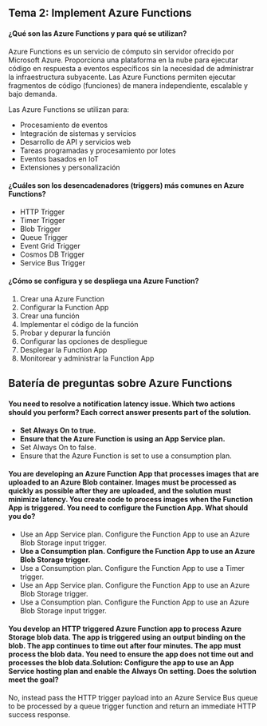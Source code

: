 ## Tema 2: Implement Azure Functions

#### ¿Qué son las Azure Functions y para qué se utilizan?

Azure Functions es un servicio de cómputo sin servidor ofrecido por Microsoft Azure. Proporciona una plataforma en la nube para ejecutar código en respuesta a eventos específicos sin la necesidad de administrar la infraestructura subyacente. Las Azure Functions permiten ejecutar fragmentos de código (funciones) de manera independiente, escalable y bajo demanda.

Las Azure Functions se utilizan para:

- Procesamiento de eventos
- Integración de sistemas y servicios
- Desarrollo de API y servicios web
- Tareas programadas y procesamiento por lotes
- Eventos basados en IoT
- Extensiones y personalización

#### ¿Cuáles son los desencadenadores (triggers) más comunes en Azure Functions?

- HTTP Trigger
- Timer Trigger
- Blob Trigger
- Queue Trigger
- Event Grid Trigger
- Cosmos DB Trigger
- Service Bus Trigger

#### ¿Cómo se configura y se despliega una Azure Function?

1. Crear una Azure Function
2. Configurar la Function App
3. Crear una función
4. Implementar el código de la función
5. Probar y depurar la función
6. Configurar las opciones de despliegue
7. Desplegar la Function App
8. Monitorear y administrar la Function App


## Batería de preguntas sobre Azure Functions

#### You need to resolve a notification latency issue. Which two actions should you perform? Each correct answer presents part of the solution.

 - **Set Always On to true.**
 - **Ensure that the Azure Function is using an App Service plan.**
 - Set Always On to false.
 - Ensure that the Azure Function is set to use a consumption plan.

#### You are developing an Azure Function App that processes images that are uploaded to an Azure Blob container. Images must be processed as quickly as possible after they are uploaded, and the solution must minimize latency. You create code to process images when the Function App is triggered. You need to configure the Function App. What should you do?

 - Use an App Service plan. Configure the Function App to use an Azure Blob Storage input trigger.
 - **Use a Consumption plan. Configure the Function App to use an Azure Blob Storage trigger.**
 - Use a Consumption plan. Configure the Function App to use a Timer trigger.
 - Use an App Service plan. Configure the Function App to use an Azure Blob Storage trigger.
 - Use a Consumption plan. Configure the Function App to use an Azure Blob Storage input trigger.

#### You develop an HTTP triggered Azure Function app to process Azure Storage blob data. The app is triggered using an output binding on the blob. The app continues to time out after four minutes. The app must process the blob data. You need to ensure the app does not time out and processes the blob data.Solution: Configure the app to use an App Service hosting plan and enable the Always On setting. Does the solution meet the goal?

 No, instead pass the HTTP trigger payload into an Azure Service Bus queue to be processed by a queue trigger function and return an immediate HTTP success response.